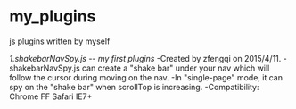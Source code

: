 # my_plugins
js plugins written by myself

*1.shakebarNavSpy.js -- my first plugins*
  -Created by zfengqi on 2015/4/11.
  -shakebarNavSpy.js can create a "shake bar" under your nav which will follow the cursor during moving on the nav.
  -In "single-page" mode, it can spy on the "shake bar" when scrollTop is increasing.
  -Compatibility: Chrome FF Safari IE7+
